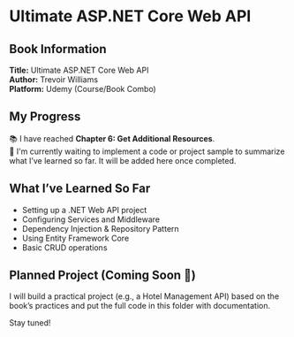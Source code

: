 # Ultimate ASP.NET Core Web API

## Book Information
**Title:** Ultimate ASP.NET Core Web API  
**Author:** Trevoir Williams  
**Platform:** Udemy (Course/Book Combo)

## My Progress
📚 I have reached **Chapter 6: Get Additional Resources**.  
🚧 I'm currently waiting to implement a code or project sample to summarize what I’ve learned so far. It will be added here once completed.

## What I’ve Learned So Far
- Setting up a .NET Web API project
- Configuring Services and Middleware
- Dependency Injection & Repository Pattern
- Using Entity Framework Core
- Basic CRUD operations

## Planned Project (Coming Soon 🚀)
I will build a practical project (e.g., a Hotel Management API) based on the book’s practices and put the full code in this folder with documentation.

Stay tuned!

